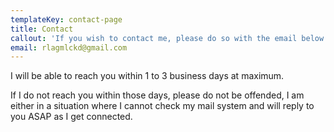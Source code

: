```yaml
---
templateKey: contact-page
title: Contact
callout: 'If you wish to contact me, please do so with the email below:'
email: rlagmlckd@gmail.com
---
```

I will be able to reach you within 1 to 3 business days at maximum.

If I do not reach you within those days, please do not be offended, I am either in a situation where I cannot check my mail system and will reply to you ASAP as I get connected.
